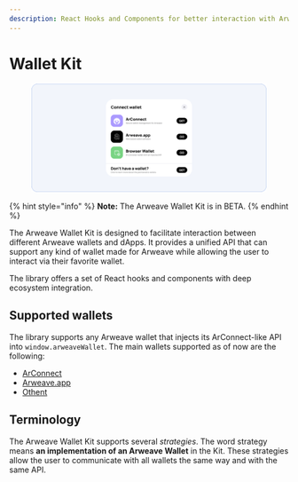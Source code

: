 ```yaml
---
description: React Hooks and Components for better interaction with Arweave wallets
---
```


# Wallet Kit

<figure><img src="../../.gitbook/assets/Docs-Kit.png" alt=""><figcaption></figcaption></figure>

{% hint style="info" %}
**Note:** The Arweave Wallet Kit is in BETA.
{% endhint %}

The Arweave Wallet Kit is designed to facilitate interaction between different Arweave wallets and dApps. It provides a unified API that can support any kind of wallet made for Arweave while allowing the user to interact via their favorite wallet.

The library offers a set of React hooks and components with deep ecosystem integration.

## Supported wallets

The library supports any Arweave wallet that injects its ArConnect-like API into `window.arweaveWallet`. The main wallets supported as of now are the following:

* [ArConnect](https://arconnect.io)
* [Arweave.app](https://arweave.app)
* [Othent](https://othent.io/)

## Terminology

The Arweave Wallet Kit supports several _strategies_. The word strategy means **an implementation of an Arweave Wallet** in the Kit. These strategies allow the user to communicate with all wallets the same way and with the same API.
